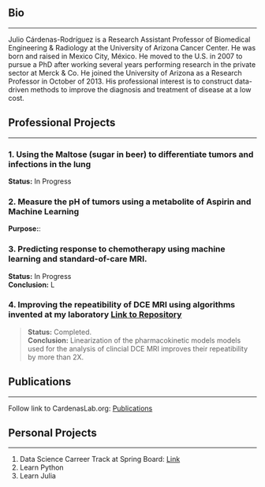 ## Bio
-------------------------
Julio Cárdenas-Rodríguez is a Research Assistant Professor of Biomedical Engineering & Radiology at the University of Arizona Cancer Center.  He was born and raised in Mexico City, México. He moved to the U.S. in 2007 to pursue a PhD after working several years performing research in the private sector at Merck & Co. He joined the University of Arizona as a Research Professor in October of 2013.
His professional interest is to construct data-driven methods to improve the diagnosis and treatment of disease at a low cost.  

## Professional Projects
-------------------------

### 1. Using the Maltose (sugar in beer) to differentiate tumors and infections in the lung
**Status:** In Progress

### 2. Measure the pH of tumors using a metabolite of Aspirin and Machine Learning
**Purpose:**:

### 3. Predicting response to chemotherapy using machine learning and standard-of-care MRI.
**Status:** In Progress  
**Conclusion:** L 

### 4. Improving the repeatibility of DCE MRI using algorithms invented at my laboratory [Link to Repository](https://github.com/JCardenasRdz/Gage-repeatability-DCE-MRI)  
> **Status:** Completed.  
**Conclusion:** Linearization of the pharmacokinetic models models used for the analysis of clincial DCE MRI improves their repeatibility by more than 2X.

## Publications
-------------------------
Follow link to CardenasLab.org: [Publications](http://www.cardenaslab.org/publications.html)

## Personal Projects
-------------------------
1. Data Science Carreer Track at Spring Board: [Link](https://github.com/JCardenasRdz/SpringBoard/blob/master/README.md)
2. Learn Python
3. Learn Julia
